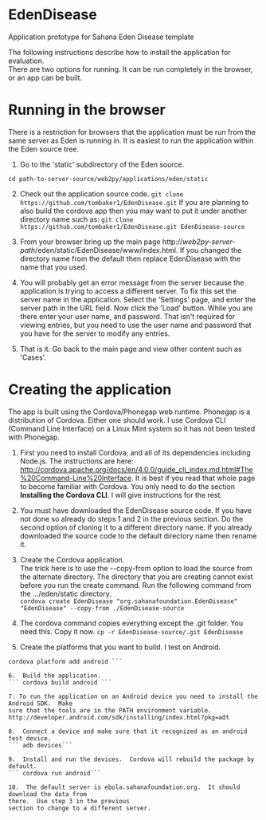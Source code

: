 **EdenDisease**
===========

Application prototype for Sahana Eden Disease template

The following instructions describe how to install the application for evaluation.  
There are two options for running.  It can be run completely in the browser, or an app can be built.  

**Running in the browser**
======================
There is a restriction for browsers that the application must be run from the same server as 
Eden is running in.  It is easiest to run the application within the Eden source tree.

1. Go to the 'static' subdirectory of the Eden source.
```
cd path-to-server-source/web2py/applications/eden/static
```

2. Check out the application source code.
```git clone https://github.com/tombaker1/EdenDisease.git```
If you are planning to also build the cordova app then you may want to put it 
under another directory name such as:
```git clone https://github.com/tombaker1/EdenDisease.git EdenDisease-source```

3. From your browser bring up the main page 
http://*web2py-server-path*/eden/static/EdenDisease/www/index.html.
If you changed the directory name from the default then replace EdenDisease with the name that you used.

4.  You will probably get an error message from the server because the application 
is trying to access a different server.  To fix this set the server name in the application.
Select the 'Settings' page, and enter the server path in the URL field.  Now click the 'Load' button.
While you are there enter your user name, and password. That isn't required for viewing entries, but you need to use the user name and password that you have
for the server to modify any entries.  

5. That is it.  Go back to the main page and view other content 
such as 'Cases'.

**Creating the application**
======================
The app is built using the Cordova/Phonegap web runtime.  Phonegap is a distribution 
of Cordova.  Either one should work.  I use Cordova 
CLI (Command Line Interface) on a Linux Mint system so it has not been tested with Phonegap.

1. First you need to install Cordova, and all of its dependencies including Node.js.  The 
instructions are 
here: http://cordova.apache.org/docs/en/4.0.0/guide_cli_index.md.html#The%20Command-Line%20Interface.  It 
is best if you read that whole page to become familiar with Cordova.  You only need to do  the 
section **Installing the Cordova CLI**.  I will give instructions for the rest.

2. You must have downloaded the EdenDisease source code.  If you have not 
done so already do steps 1 and 2 in the previous section. Do the second option 
of cloning it to a different directory name.  If you already downloaded the source 
code to the default directory name then rename it.

3.  Create the Cordova application.  
The trick here is to use the --copy-from option to load the source from the alternate directory.  The 
directory that you are creating cannot exist before you run the create command.  Run the 
following command from the .../eden/static directory.  
```cordova create EdenDisease "org.sahanafoundation.EdenDisease" "EdenDisease" --copy-from ./EdenDisease-source```

4.  The cordova command copies everything except the .git folder.  You need this.  Copy it now.
``` cp -r EdenDisease-source/.git EdenDisease ```

5.  Create the platforms that you want to build.  I test on Android.
``` cd EdenDisease
cordova platform add android ```

6.  Build the application. 
``` cordova build android ```

7. To run the application on an Android device you need to install the Android SDK.  Make 
sure that the tools are in the PATH environment variable.
http://developer.android.com/sdk/installing/index.html?pkg=adt

8.  Connect a device and make sure that it recognized as an android test device.
``` adb devices```

9.  Install and run the devices.  Cordova will rebuild the package by default.
``` cordova run android```

10.  The default server is ebola.sahanafoundation.org.  It should download the data from 
there.  Use step 3 in the previous
section to change to a different server.
